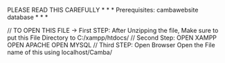 PLEASE READ THIS CAREFULLY
*
*
*
Prerequisites: cambawebsite database
*
*
*

// TO OPEN THIS FILE -> 
First STEP:
After Unzipping the file,
Make sure to put this File Directory to C:/xampp/htdocs/
//
Second Step:
OPEN XAMPP
OPEN APACHE
OPEN MYSQL
//
Third STEP:
Open Browser
Open the File name of this using localhost/Camba/
